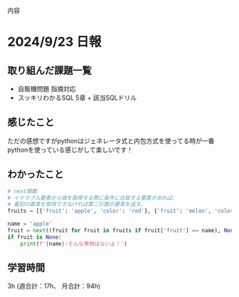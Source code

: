 内容
# 2024/9/23 日報
## 取り組んだ課題一覧
+ 自販機問題 指摘対応
+ スッキリわかるSQL 5章 + 該当SQLドリル

## 感じたこと  
ただの感想ですがpythonはジェネレータ式と内包方式を使ってる時が一番pythonを使っている感じがして楽しいです！

## わかったこと
```python
# next関数
# イテラブル要素から値を取得する際に条件に合致する要素があれば、
# 最初の要素を取得できなければ第二引数の要素を返す。
fruits = [{'fruit': 'apple', 'color': 'red'}, {'fruit': 'melon', 'color': 'green'}, {'fruit': 'grapes', 'color': 'purple'}]

name = 'apple'
fruit = next((fruit for fruit in fruits if fruit['fruit'] == name), None)
if fruit is None:
    print(f'{name}:そんな果物はないよ！')
```

## 学習時間
3h (週合計：17h、 月合計：94h)